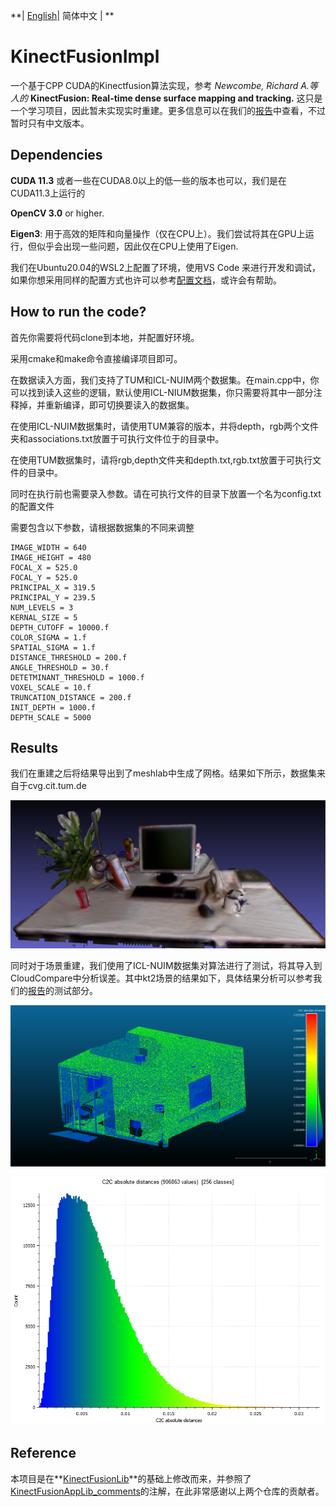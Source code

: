 

**| [English](https://github.com/ShiJiJS/KinectFusionImpl/blob/main/readme_files/README_EN.md)| 简体中文 | **

# KinectFusionImpl

一个基于CPP CUDA的Kinectfusion算法实现，参考 *Newcombe, Richard A.等人的*  **KinectFusion: Real-time dense surface mapping and tracking.** 这只是一个学习项目，因此暂未实现实时重建。更多信息可以在我们的[报告](https://github.com/ShiJiJS/KinectFusionImpl/blob/main/readme_files/%E6%B7%B1%E5%BA%A6%E4%B8%8E%E9%A2%9C%E8%89%B2%E4%BF%A1%E6%81%AF%E8%9E%8D%E5%90%88%E7%9A%84%E5%AE%9E%E6%97%B6%E4%B8%89%E7%BB%B4%E9%87%8D%E5%BB%BA%EF%BC%9A%E5%9F%BA%E4%BA%8EKinectFusion%E7%9A%84%E6%96%B9%E6%B3%95.pdf)中查看，不过暂时只有中文版本。

## Dependencies

**CUDA 11.3** 或者一些在CUDA8.0以上的低一些的版本也可以，我们是在CUDA11.3上运行的

**OpenCV 3.0** or higher. 

**Eigen3**: 用于高效的矩阵和向量操作（仅在CPU上）。我们尝试将其在GPU上运行，但似乎会出现一些问题，因此仅在CPU上使用了Eigen.

我们在Ubuntu20.04的WSL2上配置了环境，使用VS Code 来进行开发和调试，如果你想采用同样的配置方式也许可以参考[配置文档](https://github.com/ShiJiJS/KinectFusionImpl/blob/main/readme_files/%E7%8E%AF%E5%A2%83%E9%85%8D%E7%BD%AE.pdf)，或许会有帮助。

## How to run the code?

首先你需要将代码clone到本地，并配置好环境。

采用cmake和make命令直接编译项目即可。

在数据读入方面，我们支持了TUM和ICL-NUIM两个数据集。在main.cpp中，你可以找到读入这些的逻辑，默认使用ICL-NIUM数据集，你只需要将其中一部分注释掉，并重新编译，即可切换要读入的数据集。

在使用ICL-NUIM数据集时，请使用TUM兼容的版本，并将depth，rgb两个文件夹和associations.txt放置于可执行文件位于的目录中。

在使用TUM数据集时，请将rgb,depth文件夹和depth.txt,rgb.txt放置于可执行文件的目录中。

同时在执行前也需要录入参数。请在可执行文件的目录下放置一个名为config.txt的配置文件

需要包含以下参数，请根据数据集的不同来调整

```
IMAGE_WIDTH = 640
IMAGE_HEIGHT = 480
FOCAL_X = 525.0
FOCAL_Y = 525.0
PRINCIPAL_X = 319.5
PRINCIPAL_Y = 239.5
NUM_LEVELS = 3
KERNAL_SIZE = 5
DEPTH_CUTOFF = 10000.f
COLOR_SIGMA = 1.f
SPATIAL_SIGMA = 1.f
DISTANCE_THRESHOLD = 200.f
ANGLE_THRESHOLD = 30.f
DETETMINANT_THRESHOLD = 1000.f
VOXEL_SCALE = 10.f
TRUNCATION_DISTANCE = 200.f
INIT_DEPTH = 1000.f
DEPTH_SCALE = 5000
```



## Results

我们在重建之后将结果导出到了meshlab中生成了网格。结果如下所示，数据集来自于cvg.cit.tum.de

![desk_mesh](https://github.com/ShiJiJS/KinectFusionImpl/blob/main/readme_files/images/desk_mesh.png)

同时对于场景重建，我们使用了ICL-NUIM数据集对算法进行了测试，将其导入到CloudCompare中分析误差。其中kt2场景的结果如下，具体结果分析可以参考我们的[报告](https://github.com/ShiJiJS/KinectFusionImpl/blob/main/readme_files/%E6%B7%B1%E5%BA%A6%E4%B8%8E%E9%A2%9C%E8%89%B2%E4%BF%A1%E6%81%AF%E8%9E%8D%E5%90%88%E7%9A%84%E5%AE%9E%E6%97%B6%E4%B8%89%E7%BB%B4%E9%87%8D%E5%BB%BA%EF%BC%9A%E5%9F%BA%E4%BA%8EKinectFusion%E7%9A%84%E6%96%B9%E6%B3%95.pdf)的测试部分。

![fullview](https://github.com/ShiJiJS/KinectFusionImpl/blob/main/readme_files/images/fullview.png)

![Histogram](https://github.com/ShiJiJS/KinectFusionImpl/blob/main/readme_files/images/Histogram.png)



## Reference

本项目是在**[KinectFusionLib](https://github.com/chrdiller/KinectFusionLib)**的基础上修改而来，并参照了[KinectFusionAppLib_comments](https://github.com/DreamWaterFound/KinectFusionAppLib_comments)的注解，在此非常感谢以上两个仓库的贡献者。

